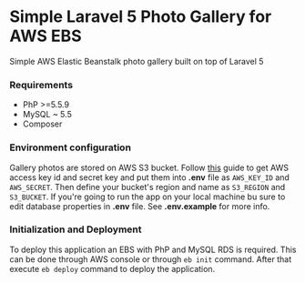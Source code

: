 # Simple Laravel 5 Photo Gallery for AWS EBS
Simple AWS Elastic Beanstalk photo gallery built on top of Laravel 5
### Requirements
- PhP >=5.5.9
- MySQL ~ 5.5
- Composer

### Environment configuration
Gallery photos are stored on AWS S3 bucket. Follow [this](http://docs.aws.amazon.com/AWSSimpleQueueService/latest/SQSGettingStartedGuide/AWSCredentials.html) guide  to get AWS access key id and secret key and put them into **.env** file as `AWS_KEY_ID` and `AWS_SECRET`. Then define your bucket's region and name as `S3_REGION` and `S3_BUCKET`.
If you're going to run the app on your local machine bu sure to edit database properties in **.env** file.
See **.env.example** for more info.

### Initialization and Deployment
To deploy this application an EBS with PhP and MySQL RDS is required. This can be done through AWS console or through `eb init` command. After that execute `eb deploy` command to deploy the application.   
